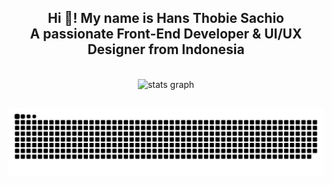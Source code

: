 <h2 align="center">Hi 👋! My name is Hans Thobie Sachio<br>A passionate Front-End Developer & UI/UX Designer from Indonesia</h2>

<br>

<div align="center">
  <img src="https://github-readme-stats.vercel.app/api?username=hanseehhh&hide_title=false&hide_rank=false&show_icons=true&include_all_commits=true&count_private=true&disable_animations=false&theme=dracula&locale=en&hide_border=false" height="150" alt="stats graph" />
  <!-- <img src="https://github-readme-stats.vercel.app/api/top-langs?username=hanseehhh&locale=en&hide_title=false&layout=compact&card_width=320&langs_count=5&theme=dracula&hide_border=false" height="150" alt="languages graph"  /> -->
</div>

<h2></h2>

<div align="center">
  <picture>
    <source media="(prefers-color-scheme: dark)" srcset="https://raw.githubusercontent.com/hanseehhh/hanseehhh/output/github-snake-dark.svg" />
    <source media="(prefers-color-scheme: light)" srcset="https://raw.githubusercontent.com/hanseehhh/hanseehhh/output/github-snake.svg" />
    <img alt="github-snake" src="https://raw.githubusercontent.com/hanseehhh/hanseehhh/output/github-snake.svg" />
  </picture>
</div>





